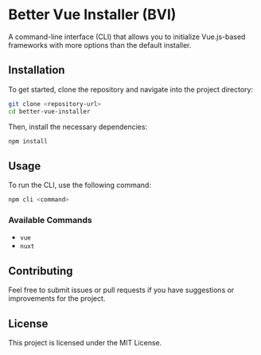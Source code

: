 # Better Vue Installer (BVI)

A command-line interface (CLI) that allows you to initialize Vue.js-based frameworks with more options than the default installer.

## Installation

To get started, clone the repository and navigate into the project directory:

```bash
git clone <repository-url>
cd better-vue-installer
```

Then, install the necessary dependencies:

```bash
npm install
```

## Usage

To run the CLI, use the following command:

```bash
npm cli <command>
```

### Available Commands

- `vue`
- `nuxt`

## Contributing

Feel free to submit issues or pull requests if you have suggestions or improvements for the project.

## License

This project is licensed under the MIT License.
